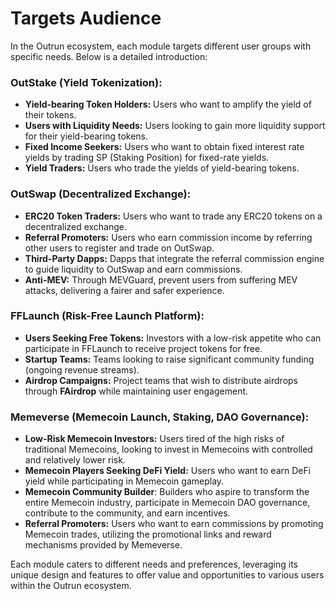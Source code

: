 # Targets Audience

In the Outrun ecosystem, each module targets different user groups with specific needs. Below is a detailed introduction:

### **OutStake (Yield Tokenization):**

* **Yield-bearing Token Holders:** Users who want to amplify the yield of their tokens.
* **Users with Liquidity Needs:** Users looking to gain more liquidity support for their yield-bearing tokens.
* **Fixed Income Seekers:** Users who want to obtain fixed interest rate yields by trading SP (Staking Position) for fixed-rate yields.
* **Yield Traders:** Users who trade the yields of yield-bearing tokens.

### **OutSwap (Decentralized Exchange):**

* **ERC20 Token Traders:** Users who want to trade any ERC20 tokens on a decentralized exchange.
* **Referral Promoters:** Users who earn commission income by referring other users to register and trade on OutSwap.
* **Third-Party Dapps:** Dapps that integrate the referral commission engine to guide liquidity to OutSwap and earn commissions.
* **Anti-MEV:** Through MEVGuard, prevent users from suffering MEV attacks, delivering a fairer and safer experience.

### **FFLaunch (Risk-Free Launch Platform):**

* **Users Seeking Free Tokens:** Investors with a low-risk appetite who can participate in FFLaunch to receive project tokens for free.
* **Startup Teams:** Teams looking to raise significant community funding (ongoing revenue streams).
* **Airdrop Campaigns:** Project teams that wish to distribute airdrops through **FAirdrop** while maintaining user engagement.

### **Memeverse (Memecoin Launch, Staking, DAO Governance):**

* **Low-Risk Memecoin Investors:** Users tired of the high risks of traditional Memecoins, looking to invest in Memecoins with controlled and relatively lower risk.
* **Memecoin Players Seeking DeFi Yield:** Users who want to earn DeFi yield while participating in Memecoin gameplay.
* **Memecoin Community Builder**: Builders who aspire to transform the entire Memecoin industry, participate in Memecoin DAO governance, contribute to the community, and earn incentives.
* **Referral Promoters:** Users who want to earn commissions by promoting Memecoin trades, utilizing the promotional links and reward mechanisms provided by Memeverse.

Each module caters to different needs and preferences, leveraging its unique design and features to offer value and opportunities to various users within the Outrun ecosystem.
